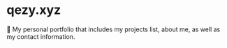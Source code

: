 # qezy.xyz
🚀 My personal portfolio that includes my projects list, about me, as well as my contact information.
